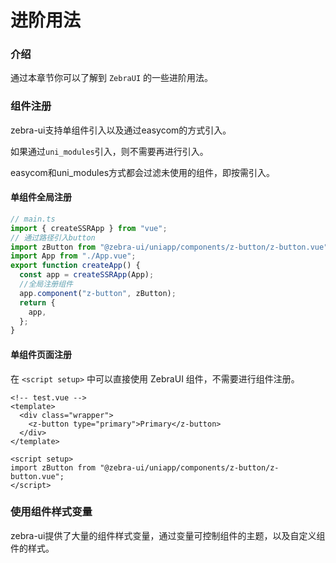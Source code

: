 # 进阶用法

### 介绍

通过本章节你可以了解到 `ZebraUI` 的一些进阶用法。

### 组件注册

zebra-ui支持单组件引入以及通过easycom的方式引入。

如果通过`uni_modules`引入，则不需要再进行引入。

easycom和uni_modules方式都会过滤未使用的组件，即按需引入。

#### 单组件全局注册

```js
// main.ts
import { createSSRApp } from "vue";
// 通过路径引入button
import zButton from "@zebra-ui/uniapp/components/z-button/z-button.vue";
import App from "./App.vue";
export function createApp() {
  const app = createSSRApp(App);
  //全局注册组件
  app.component("z-button", zButton);
  return {
    app,
  };
}
```

#### 单组件页面注册

在 `<script setup>` 中可以直接使用 ZebraUI 组件，不需要进行组件注册。

```vue
<!-- test.vue -->
<template>
  <div class="wrapper">
    <z-button type="primary">Primary</z-button>
  </div>
</template>

<script setup>
import zButton from "@zebra-ui/uniapp/components/z-button/z-button.vue";
</script>
```

### 使用组件样式变量

zebra-ui提供了大量的组件样式变量，通过变量可控制组件的主题，以及自定义组件的样式。